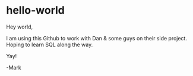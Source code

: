 # hello-world

Hey world,

I am using this Github to work with Dan & some guys on their side project. Hoping to learn SQL along the way.

Yay!

-Mark
